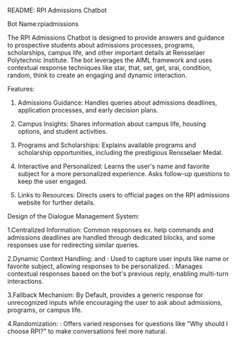 README: RPI Admissions Chatbot

Bot Name:rpiadmissions

The RPI Admissions Chatbot is designed to provide answers and guidance to prospective students about admissions processes, programs, scholarships, campus life, and other important details at Rensselaer Polytechnic
Institute. The bot leverages the AIML framework and uses contextual response techniques like star, that, set, get, srai, condition, random, think to create an engaging and dynamic interaction.

Features:
1. Admissions Guidance:
Handles queries about admissions deadlines, application processes, and early decision plans.

3. Campus Insights:
Shares information about campus life, housing options, and student activities.
4. Programs and Scholarships:
Explains available programs and scholarship opportunities, including the prestigious Rensselaer Medal.
5. Interactive and Personalized:
Learns the user's name and favorite subject for a more personalized experience.
Asks follow-up questions to keep the user engaged.
6. Links to Resources:
Directs users to official pages on the RPI admissions website for further details.

Design of the Dialogue Management System:

  1.Centralized Information: Common responses ex. help commands and admissions deadlines are handled through dedicated <category> blocks, and some responses use <srai> for redirecting similar queries.

  2.Dynamic Context Handling:<set> and <get>: Used to capture user inputs like name or favorite subject, allowing responses to be personalized.
<that>: Manages contextual responses based on the bot's previous reply, enabling multi-turn interactions.

  3.Fallback Mechanism: By Default, provides a generic response for unrecognized inputs while encouraging the user to ask about admissions, programs, or campus life.

  4.Randomization: <random>: Offers varied responses for questions like "Why should I choose RPI?" to make conversations feel more natural.
